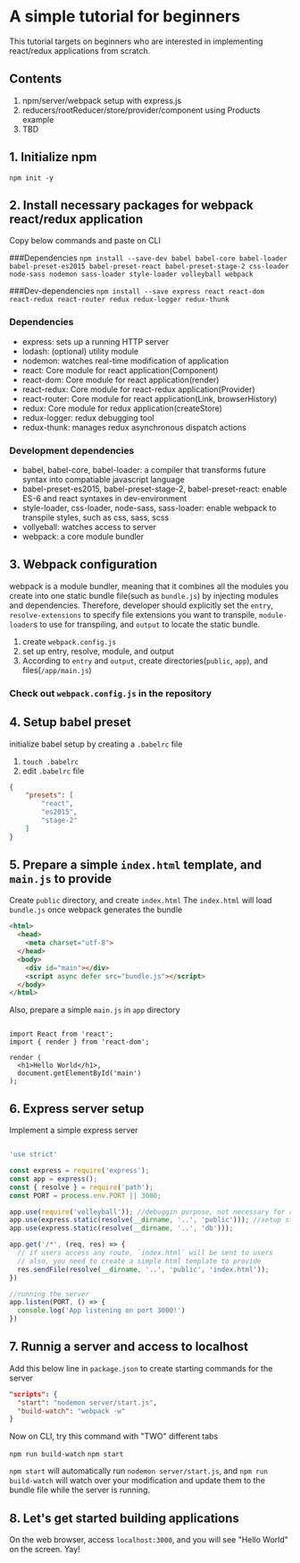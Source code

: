 # A simple tutorial for beginners

This tutorial targets on beginners who are interested in implementing react/redux applications from scratch.


## Contents
1. npm/server/webpack setup with express.js
2. reducers/rootReducer/store/provider/component using Products example
3. TBD


## 1. Initialize npm
`npm init -y`


## 2. Install necessary packages for webpack react/redux application
Copy below commands and paste on CLI

###Dependencies
`npm install --save-dev babel babel-core babel-loader babel-preset-es2015 babel-preset-react babel-preset-stage-2 css-loader node-sass nodemon sass-loader style-loader volleyball webpack`

###Dev-dependencies
`npm install --save express react react-dom react-redux react-router redux redux-logger redux-thunk`

### Dependencies
* express: sets up a running HTTP server
* lodash: (optional) utility module
* nodemon: watches real-time modification of application
* react: Core module for react application(Component)
* react-dom: Core module for react application(render)
* react-redux: Core module for react-redux application(Provider)
* react-router: Core module for react application(Link, browserHistory)
* redux: Core module for redux application(createStore)
* redux-logger: redux debugging tool
* redux-thunk: manages redux asynchronous dispatch actions


### Development dependencies
* babel, babel-core, babel-loader: a compiler that transforms future syntax into compatiable javascript language
* babel-preset-es2015, babel-preset-stage-2, babel-preset-react: enable ES-6 and react syntaxes in dev-environment
* style-loader, css-loader, node-sass, sass-loader: enable webpack to transpile styles, such as css, sass, scss
* vollyeball: watches access to server
* webpack: a core module bundler


## 3. Webpack configuration
webpack is a module bundler, meaning that it combines all the modules you create into one static bundle file(such as `bundle.js`) by injecting modules and dependencies. Therefore, developer should explicitly set the `entry`, `resolve-extensions` to specify file extensions you want to transpile, `module-loader`s to use for transpiling, and `output` to locate the static bundle.

1. create `webpack.config.js`
2. set up entry, resolve, module, and output
3. According to `entry` and `output`, create directories(`public`, `app`), and files(`/app/main.js`)<br/>

### Check out `webpack.config.js` in the repository



## 4. Setup babel preset
initialize babel setup by creating a `.babelrc` file

1. `touch .babelrc`
2. edit `.babelrc` file
```JSON
{
    "presets": [
        "react",
        "es2015",
        "stage-2"
    ]
}
```

## 5. Prepare a simple `index.html` template, and `main.js` to provide
Create `public` directory, and create `index.html`
The `index.html` will load `bundle.js` once webpack generates the bundle

```html
<html>
  <head>
    <meta charset="utf-8">
  </head>
  <body>
    <div id="main"></div>
    <script async defer src="bundle.js"></script>
  </body>
</html>
```

Also, prepare a simple `main.js` in `app` directory
```JSX

import React from 'react';
import { render } from 'react-dom';

render (
  <h1>Hello World</h1>,
  document.getElementById('main')
);

```

## 6. Express server setup
Implement a simple express server

```javascript

'use strict'

const express = require('express');
const app = express();
const { resolve } = require('path');
const PORT = process.env.PORT || 3000;

app.use(require('volleyball')); //debuggin purpose, not necessary for a production setting
app.use(express.static(resolve(__dirname, '..', 'public'))); //setup static directories
app.use(express.static(resolve(__dirname, '..', 'db')));

app.get('/*', (req, res) => {
  // if users access any route, `index.html` will be sent to users
  // also, you need to create a simple html template to provide
  res.sendFile(resolve(__dirname, '..', 'public', 'index.html'));
})

//running the server
app.listen(PORT, () => {
  console.log('App listening on port 3000!')
})
```

## 7. Runnig a server and access to localhost
Add this below line in `package.json` to create starting commands for the server

```JSON
"scripts": {
  "start": "nodemon server/start.js",
  "build-watch": "webpack -w"
}
```

Now on CLI, try this command with "TWO" different tabs

`npm run build-watch`
`npm start`

`npm start` will automatically run `nodemon server/start.js`, and `npm run build-watch` will watch over your modification and update them to the bundle file while the server is running.


## 8. Let's get started building applications
On the web browser, access `localhost:3000`, and you will see "Hello World" on the screen. Yay!





